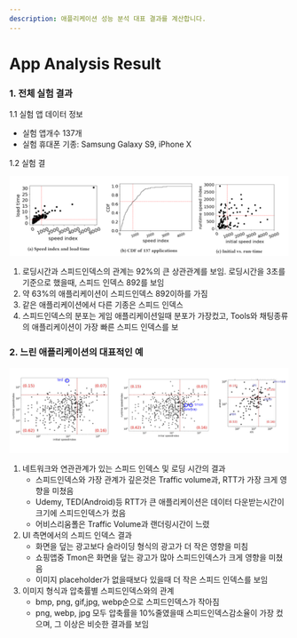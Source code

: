 ```yaml
---
description: 애플리케이션 성능 분석 대표 결과를 계산합니다.
---
```


# App Analysis Result

### 1. 전체 실험 결과

1.1 실험 앱 데이터 정보

* 실험 앱개수 137개
* 실험 휴대폰 기종: Samsung Galaxy S9, iPhone X

1.2 실험 결

![&#xB85C;&#xB529;&#xC2DC;&#xAC04;&#xACFC; &#xC2A4;&#xD53C;&#xB4DC;&#xC778;&#xB371;&#xC2A4;&#xAD00;&#xACC4;\(&#xC88C;\) 137&#xAC1C;&#xC758; &#xC560;&#xD50C;&#xB9AC;&#xCF00;&#xC774;&#xC158; &#xC2A4;&#xD53C;&#xB4DC;&#xC778;&#xB371;&#xC2A4;&#xBD84;&#xD3EC;\(&#xC911;\) &#xC2DC;&#xC791;&#xC2DC;&#xAC04;&#xACFC; runtime &#xC560;&#xD50C;&#xB9AC;&#xCF00;&#xC774;&#xC158; &#xAD00;&#xACC4;\(&#xC6B0;\)](../.gitbook/assets/image%20%2814%29.png)

1. 로딩시간과 스피드인덱스의 관계는 92%의 큰 상관관계를 보임. 로딩시간을 3초를 기준으로 했을때, 스피드 인덱스 892를 보임
2. 약 63%의 애플리케이션이 스피드인덱스 892이하를 가짐
3. 같은 애플리케이션에서 다른 기종은 스피드 인덱스
4. 스피드인덱스의 분포는 게임 애플리케이션일때 분포가 가장컸고, Tools와 채팅종류의 애플리케이션이 가장 빠른 스피드 인덱스를 보

### 2. 느린 애플리케이션의 대표적인 예 

![](../.gitbook/assets/image%20%2820%29.png)

1. 네트워크와 연관관계가 있는 스피드 인덱스 및 로딩 시간의 결과
   * 스피드인덱스와 가장 관계가 깊은것은 Traffic volume과, RTT가 가장 크게 영향을 미쳤음
   * Udemy, TED\(Android\)등 RTT가 큰 애플리케이션은 데이터 다운받는시간이 크기에 스피드인덱스가 컸음
   * 어비스리움폴은 Traffic Volume과 랜더링시간이 느렸
2. UI 측면에서의 스피드 인덱스 결과
   * 화면을 덮는 광고보다 슬라이딩 형식의 광고가 더 작은 영향을 미침
   * 쇼핑앱중 Tmon은 화면을 덮는 광고가 많아 스피드인덱스가 크게 영향을 미쳤음
   * 이미지 placeholder가 없을때보다 있을때 더 작은 스피드 인덱스를 보임
3. 이미지 형식과 압축률별 스피드인덱스와의 관계
   * bmp, png, gif,jpg, webp순으로 스피드인덱스가 작아짐
   * png, webp, jpg 모두 압축률을 10%줄였을때 스피드인덱스감소율이 가장 컸으며, 그 이상은 비슷한 결과를 보임 



